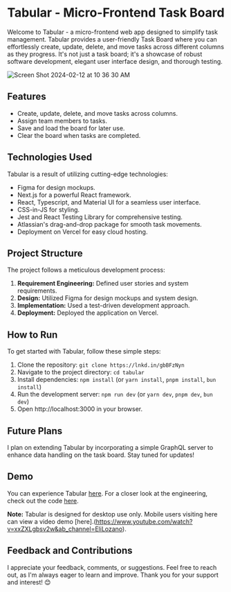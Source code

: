 # Tabular - Micro-Frontend Task Board

Welcome to Tabular - a micro-frontend web app designed to simplify task management. Tabular provides a user-friendly Task Board where you can effortlessly create, update, delete, and move tasks across different columns as they progress. It's not just a task board; it's a showcase of robust software development, elegant user interface design, and thorough testing.

![Screen Shot 2024-02-12 at 10 36 30 AM](https://github.com/eli-lozano/Tabular-MFE/assets/109989945/08cfce5d-c2c3-4d36-b57c-96f9be1c6761)

## Features

- Create, update, delete, and move tasks across columns.
- Assign team members to tasks.
- Save and load the board for later use.
- Clear the board when tasks are completed.

## Technologies Used

Tabular is a result of utilizing cutting-edge technologies:

- Figma for design mockups.
- Next.js for a powerful React framework.
- React, Typescript, and Material UI for a seamless user interface.
- CSS-in-JS for styling.
- Jest and React Testing Library for comprehensive testing.
- Atlassian's drag-and-drop package for smooth task movements.
- Deployment on Vercel for easy cloud hosting.

## Project Structure

The project follows a meticulous development process:

1. **Requirement Engineering:** Defined user stories and system requirements.
2. **Design:** Utilized Figma for design mockups and system design.
3. **Implementation:** Used a test-driven development approach.
4. **Deployment:** Deployed the application on Vercel.

## How to Run

To get started with Tabular, follow these simple steps:

1. Clone the repository: `git clone https://lnkd.in/gbBFzNyn`
2. Navigate to the project directory: `cd tabular`
3. Install dependencies: `npm install` (or `yarn install`, `pnpm install`, `bun install`)
4. Run the development server: `npm run dev` (or `yarn dev`, `pnpm dev`, `bun dev`)
5. Open http://localhost:3000 in your browser.

## Future Plans

I plan on extending Tabular by incorporating a simple GraphQL server to enhance data handling on the task board. Stay tuned for updates!

## Demo

You can experience Tabular [here](https://lnkd.in/g35FHEPX). For a closer look at the engineering, check out the code [here](https://lnkd.in/gbBFzNyn).

**Note:** Tabular is designed for desktop use only. Mobile users visiting here can view a video demo [here].(https://www.youtube.com/watch?v=xxZXLgbsv2w&ab_channel=EliLozano).

## Feedback and Contributions

I appreciate your feedback, comments, or suggestions. Feel free to reach out, as I'm always eager to learn and improve. Thank you for your support and interest! 😊
